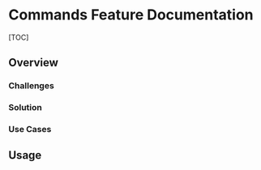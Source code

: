 # Commands Feature Documentation

[TOC]

## Overview

### Challenges

### Solution

### Use Cases

## Usage
